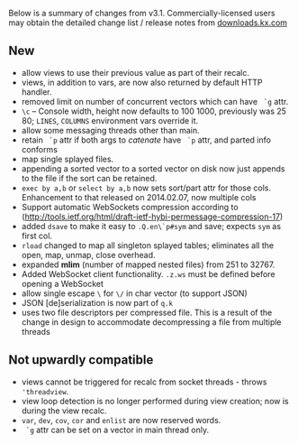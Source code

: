 Below is a summary of changes from v3.1. Commercially-licensed users may obtain the detailed change list / release notes from [downloads.kx.com](http://downloads.kx.com)


## New

-   allow views to use their previous value as part of their recalc.
-   views, in addition to vars, are now also returned by default HTTP handler.
-   removed limit on number of concurrent vectors which can have `` `g`` attr.
-   `\c` – Console width, height now defaults to 100 1000, previously was 25 80; `LINES`, `COLUMNS` environment vars override it.
-   allow some messaging threads other than main.
-   retain `` `p`` attr if both args to _catenate_ have `` `p`` attr, and parted info conforms
-   map single splayed files.
-   appending a sorted vector to a sorted vector on disk now just appends to the file if the sort can be retained.
-   `exec by a,b`  or `select by a,b` now sets sort/part attr for those cols. Enhancement to that released on 2014.02.07, now multiple cols
-   Support automatic WebSockets compression according to (http://tools.ietf.org/html/draft-ietf-hybi-permessage-compression-17)
-   added `dsave` to make it easy to ``.Q.en\`p#sym`` and save; expects `sym` as first col.
-   `rload` changed to map all singleton splayed tables; eliminates all the open, map, unmap, close overhead.
-   expanded **mlim** (number of mapped nested files) from 251 to 32767.
-   Added WebSocket client functionality. `.z.ws` must be defined before opening a WebSocket
-   allow single escape `\` for `\/` in char vector (to support JSON)
-   JSON \[de\]serialization is now part of `q.k`
-   uses two file descriptors per compressed file. This is a result of the change in design to accommodate decompressing a file from multiple threads

## Not upwardly compatible

-   views cannot be triggered for recalc from socket threads - throws `'threadview`.
-   view loop detection is no longer performed during view creation; now is during the view recalc.
-   `var`, `dev`, `cov`, `cor` and `enlist` are now reserved words.
-   `` `g`` attr can be set on a vector in main thread only.

